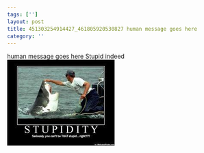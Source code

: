 ```yaml
---
tags: ['']
layout: post
title: 451303254914427_461805920530827 human message goes here
category: ''
---
```

human message goes here
Stupid indeed
![451303254914427_461805920530827](/uploads/2012-9-25-451303254914427_461805920530827-human-message-goes-here.jpg)
